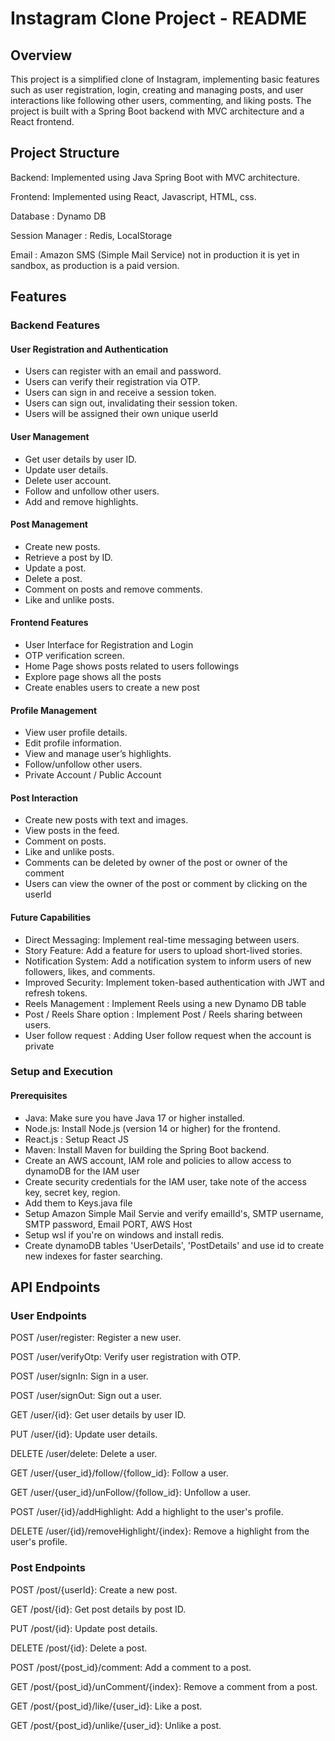 # Instagram Clone Project - README
## Overview
This project is a simplified clone of Instagram, implementing basic features such as user registration, login, creating and managing posts, and user interactions like following other users, commenting, and liking posts. The project is built with a Spring Boot backend with MVC architecture and a React frontend.

## Project Structure
Backend: Implemented using Java Spring Boot with MVC architecture.

Frontend: Implemented using React, Javascript, HTML, css.

Database : Dynamo DB

Session Manager : Redis, LocalStorage

Email : Amazon SMS (Simple Mail Service) not in production it is yet in sandbox, as production is a paid version.

## Features
### Backend Features
#### User Registration and Authentication

* Users can register with an email and password.
* Users can verify their registration via OTP.
* Users can sign in and receive a session token.
* Users can sign out, invalidating their session token.
* Users will be assigned their own unique userId

#### User Management

* Get user details by user ID.
* Update user details.
* Delete user account.
* Follow and unfollow other users.
* Add and remove highlights.

#### Post Management

* Create new posts.
* Retrieve a post by ID.
* Update a post.
* Delete a post.
* Comment on posts and remove comments.
* Like and unlike posts.


 #### Frontend Features
* User Interface for Registration and Login
* OTP verification screen.
* Home Page shows posts related to users followings
* Explore page shows all the posts
* Create enables users to create a new post

#### Profile Management
* View user profile details.
* Edit profile information.
* View and manage user’s highlights.
* Follow/unfollow other users.
* Private Account / Public Account

#### Post Interaction
* Create new posts with text and images.
* View posts in the feed.
* Comment on posts.
* Like and unlike posts.
* Comments can be deleted by owner of the post or owner of the comment
* Users can view the owner of the post or comment by clicking on the userId
  
#### Future Capabilities
* Direct Messaging: Implement real-time messaging between users.
* Story Feature: Add a feature for users to upload short-lived stories.
* Notification System: Add a notification system to inform users of new followers, likes, and comments.
* Improved Security: Implement token-based authentication with JWT and refresh tokens.
* Reels Management : Implement Reels using a new Dynamo DB table
* Post / Reels Share option : Implement Post / Reels sharing between users.
* User follow request : Adding User follow request when the account is private

### Setup and Execution
#### Prerequisites
* Java: Make sure you have Java 17 or higher installed.
* Node.js: Install Node.js (version 14 or higher) for the frontend.
* React.js : Setup React JS
* Maven: Install Maven for building the Spring Boot backend.
* Create an AWS account, IAM role and policies to allow access to dynamoDB for the IAM user
* Create security credentials for the IAM user, take note of the access key, secret key, region.
* Add them to Keys.java file
* Setup Amazon Simple Mail Servie and verify emailId's, SMTP username, SMTP password, Email PORT, AWS Host
* Setup wsl if you're on windows and install redis.
* Create dynamoDB  tables 'UserDetails', 'PostDetails' and use id to create new indexes for faster searching.


## API Endpoints
### User Endpoints
POST /user/register: Register a new user.

POST /user/verifyOtp: Verify user registration with OTP.

POST /user/signIn: Sign in a user.

POST /user/signOut: Sign out a user.

GET /user/{id}: Get user details by user ID.

PUT /user/{id}: Update user details.

DELETE /user/delete: Delete a user.

GET /user/{user_id}/follow/{follow_id}: Follow a user.

GET /user/{user_id}/unFollow/{follow_id}: Unfollow a user.

POST /user/{id}/addHighlight: Add a highlight to the user's profile.

DELETE /user/{id}/removeHighlight/{index}: Remove a highlight from the user's profile.

### Post Endpoints
POST /post/{userId}: Create a new post.

GET /post/{id}: Get post details by post ID.

PUT /post/{id}: Update post details.

DELETE /post/{id}: Delete a post.

POST /post/{post_id}/comment: Add a comment to a post.

GET /post/{post_id}/unComment/{index}: Remove a comment from a post.

GET /post/{post_id}/like/{user_id}: Like a post.

GET /post/{post_id}/unlike/{user_id}: Unlike a post.


